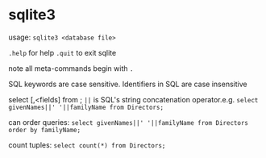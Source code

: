 # sqlite3

usage: `sqlite3 <database file>`

`.help` for help
`.quit` to exit sqlite

note all meta-commands begin with `.`

SQL keywords are case sensitive.
Identifiers in SQL are case insensitive

select <field>[,<fields] from <table>;
`||` is SQL's string concatenation operator.e.g.
`select givenNames||' '||familyName from Directors;`

can order queries:
`select givenNames||' '||familyName from Directors order by familyName;`

count tuples:
`select count(*) from Directors;`
